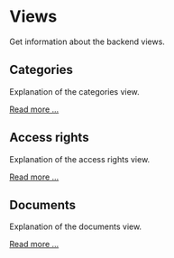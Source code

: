 # Views

Get information about the backend views.

## Categories

Explanation of the categories view.

[Read more ...](categories.md)

## Access rights

Explanation of the access rights view.

[Read more ...](access_rights.md)

## Documents

Explanation of the documents view.

[Read more ...](documents.md)